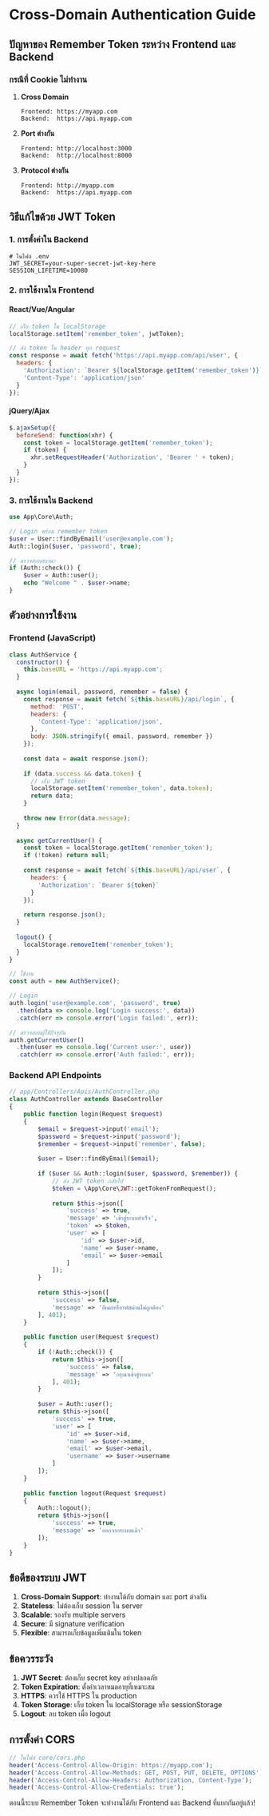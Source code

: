 # Cross-Domain Authentication Guide

## ปัญหาของ Remember Token ระหว่าง Frontend และ Backend

### **กรณีที่ Cookie ไม่ทำงาน**

1. **Cross Domain**
   ```
   Frontend: https://myapp.com
   Backend:  https://api.myapp.com
   ```

2. **Port ต่างกัน**
   ```
   Frontend: http://localhost:3000
   Backend:  http://localhost:8000
   ```

3. **Protocol ต่างกัน**
   ```
   Frontend: http://myapp.com
   Backend:  https://api.myapp.com
   ```

## วิธีแก้ไขด้วย JWT Token

### 1. การตั้งค่าใน Backend

```env
# ในไฟล์ .env
JWT_SECRET=your-super-secret-jwt-key-here
SESSION_LIFETIME=10080
```

### 2. การใช้งานใน Frontend

#### **React/Vue/Angular**
```javascript
// เก็บ token ใน localStorage
localStorage.setItem('remember_token', jwtToken);

// ส่ง token ใน header ทุก request
const response = await fetch('https://api.myapp.com/api/user', {
  headers: {
    'Authorization': `Bearer ${localStorage.getItem('remember_token')}`,
    'Content-Type': 'application/json'
  }
});
```

#### **jQuery/Ajax**
```javascript
$.ajaxSetup({
  beforeSend: function(xhr) {
    const token = localStorage.getItem('remember_token');
    if (token) {
      xhr.setRequestHeader('Authorization', 'Bearer ' + token);
    }
  }
});
```

### 3. การใช้งานใน Backend

```php
use App\Core\Auth;

// Login พร้อม remember token
$user = User::findByEmail('user@example.com');
Auth::login($user, 'password', true);

// ตรวจสอบสถานะ
if (Auth::check()) {
    $user = Auth::user();
    echo "Welcome " . $user->name;
}
```

## ตัวอย่างการใช้งาน

### **Frontend (JavaScript)**
```javascript
class AuthService {
  constructor() {
    this.baseURL = 'https://api.myapp.com';
  }
  
  async login(email, password, remember = false) {
    const response = await fetch(`${this.baseURL}/api/login`, {
      method: 'POST',
      headers: {
        'Content-Type': 'application/json',
      },
      body: JSON.stringify({ email, password, remember })
    });
    
    const data = await response.json();
    
    if (data.success && data.token) {
      // เก็บ JWT token
      localStorage.setItem('remember_token', data.token);
      return data;
    }
    
    throw new Error(data.message);
  }
  
  async getCurrentUser() {
    const token = localStorage.getItem('remember_token');
    if (!token) return null;
    
    const response = await fetch(`${this.baseURL}/api/user`, {
      headers: {
        'Authorization': `Bearer ${token}`
      }
    });
    
    return response.json();
  }
  
  logout() {
    localStorage.removeItem('remember_token');
  }
}

// ใช้งาน
const auth = new AuthService();

// Login
auth.login('user@example.com', 'password', true)
  .then(data => console.log('Login success:', data))
  .catch(err => console.error('Login failed:', err));

// ตรวจสอบผู้ใช้ปัจจุบัน
auth.getCurrentUser()
  .then(user => console.log('Current user:', user))
  .catch(err => console.error('Auth failed:', err));
```

### **Backend API Endpoints**

```php
// app/Controllers/Apis/AuthController.php
class AuthController extends BaseController
{
    public function login(Request $request)
    {
        $email = $request->input('email');
        $password = $request->input('password');
        $remember = $request->input('remember', false);
        
        $user = User::findByEmail($email);
        
        if ($user && Auth::login($user, $password, $remember)) {
            // ส่ง JWT token กลับไป
            $token = \App\Core\JWT::getTokenFromRequest();
            
            return $this->json([
                'success' => true,
                'message' => 'เข้าสู่ระบบสำเร็จ',
                'token' => $token,
                'user' => [
                    'id' => $user->id,
                    'name' => $user->name,
                    'email' => $user->email
                ]
            ]);
        }
        
        return $this->json([
            'success' => false,
            'message' => 'อีเมลหรือรหัสผ่านไม่ถูกต้อง'
        ], 401);
    }
    
    public function user(Request $request)
    {
        if (!Auth::check()) {
            return $this->json([
                'success' => false,
                'message' => 'กรุณาเข้าสู่ระบบ'
            ], 401);
        }
        
        $user = Auth::user();
        return $this->json([
            'success' => true,
            'user' => [
                'id' => $user->id,
                'name' => $user->name,
                'email' => $user->email,
                'username' => $user->username
            ]
        ]);
    }
    
    public function logout(Request $request)
    {
        Auth::logout();
        return $this->json([
            'success' => true,
            'message' => 'ออกจากระบบแล้ว'
        ]);
    }
}
```

## ข้อดีของระบบ JWT

1. **Cross-Domain Support**: ทำงานได้กับ domain และ port ต่างกัน
2. **Stateless**: ไม่ต้องเก็บ session ใน server
3. **Scalable**: รองรับ multiple servers
4. **Secure**: มี signature verification
5. **Flexible**: สามารถเก็บข้อมูลเพิ่มเติมใน token

## ข้อควรระวัง

1. **JWT Secret**: ต้องเก็บ secret key อย่างปลอดภัย
2. **Token Expiration**: ตั้งค่าเวลาหมดอายุที่เหมาะสม
3. **HTTPS**: ควรใช้ HTTPS ใน production
4. **Token Storage**: เก็บ token ใน localStorage หรือ sessionStorage
5. **Logout**: ลบ token เมื่อ logout

## การตั้งค่า CORS

```php
// ในไฟล์ core/cors.php
header('Access-Control-Allow-Origin: https://myapp.com');
header('Access-Control-Allow-Methods: GET, POST, PUT, DELETE, OPTIONS');
header('Access-Control-Allow-Headers: Authorization, Content-Type');
header('Access-Control-Allow-Credentials: true');
```

ตอนนี้ระบบ Remember Token จะทำงานได้กับ Frontend และ Backend ที่แยกกันอยู่แล้ว!
